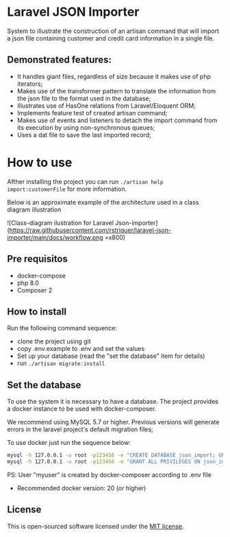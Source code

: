 # Laravel JSON Importer

System to illustrate the construction of an artisan command that will import a json file containing customer and credit card information in a single file.

## Demonstrated features:
- It handles giant files, regardless of size because it makes use of php iterators;
- Makes use of the transformer pattern to translate the information from the json file to the format used in the database;
- Illustrates use of HasOne relations from Laravel/Eloquent ORM;
- Implements feature test of created artisan command;
- Makes use of events and listeners to detach the import command from its execution by using non-synchronous queues;
- Uses a dat file to save the last imported record;

# How to use

Afther installing the project you can run ```./artisan help import:customerFile``` for more information.


Below is an approximate example of the architecture used in a class diagram illustration


![Class-diagram ilustration for Laravel Json-importer](https://raw.githubusercontent.com/rstriquer/laravel-json-importer/main/docs/workflow.png =x800)


## Pre requisitos
* docker-compose
* php 8.0
* Composer 2

## How to install

Run the following command sequence:
* clone the project using git
* copy .env.example to .env and set the values
* Set up your database (read the "set the database" item for details)
* run ```./artisan migrate:install```

## Set the database

To use the system it is necessary to have a database. The project provides a docker instance to be used with docker-composer.

We recommend using MySQL 5.7 or higher. Previous versions will generate errors in the laravel project's default migration files;

To use docker just run the sequence below:

```bash
mysql -h 127.0.0.1 -u root -p123456 -e "CREATE DATABASE json_import; GRANT ALL PRIVILEGES ON json_import.* TO 'myuser'@'%';"
mysql -h 127.0.0.1 -u root -p123456 -e "GRANT ALL PRIVILEGES ON json_import.* TO 'myuser'@'%'"
```

PS: User "myuser" is created by docker-composer according to .env file

* Recommended docker version: 20 (or higher)


## License

This is open-sourced software licensed under the [MIT license](https://opensource.org/licenses/MIT).
